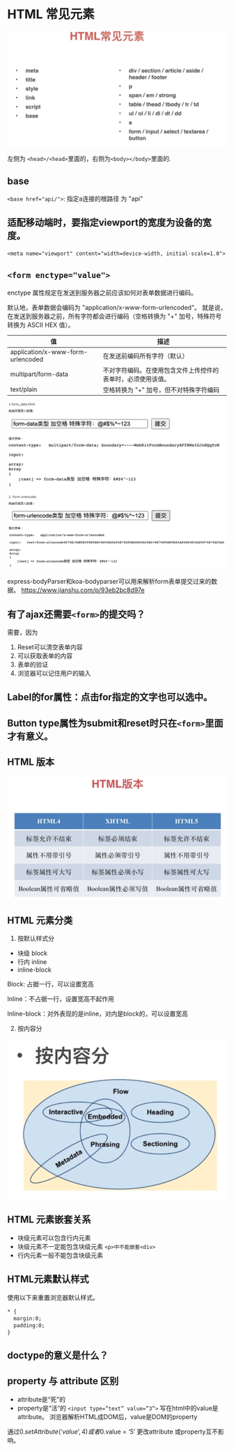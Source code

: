 # HTML 常见元素
![](./Images/html1.png)

左侧为 `<head>/<head>`里面的，右侧为`<body></body>`里面的.

## base
`<base href="api/">`: 指定a连接的根路径 为 "api"

## 适配移动端时，要指定viewport的宽度为设备的宽度。
`<meta name="viewport" content="width=device-width, initial-scale=1.0">`

## `<form enctype="value">`
enctype 属性规定在发送到服务器之前应该如何对表单数据进行编码。

默认地，表单数据会编码为 "application/x-www-form-urlencoded"。
就是说，在发送到服务器之前，所有字符都会进行编码（空格转换为 "+" 加号，特殊符号转换为 ASCII HEX 值）。

|值|描述|
|---|---|
| application/x-www-form-urlencoded | 在发送前编码所有字符（默认）|
| multipart/form-data | 不对字符编码。在使用包含文件上传控件的表单时，必须使用该值。|
| text/plain | 空格转换为 "+" 加号，但不对特殊字符编码 |
![](./Images/form.png)

express-bodyParser和koa-bodyparser可以用来解析form表单提交过来的数据。
https://www.jianshu.com/p/93eb2bc8d97e

## 有了ajax还需要`<form>`的提交吗？
需要，因为
1. Reset可以清空表单内容
2. 可以获取表单的内容
3. 表单的验证
4. 浏览器可以记住用户的输入

## Label的for属性：点击for指定的文字也可以选中。
## Button type属性为submit和reset时只在`<form>`里面才有意义。

## HTML 版本
![](./Images/html-version.png)

## HTML 元素分类
1. 按默认样式分
- 块级 block
- 行内 inline
- inline-block
  
Block: 占据一行，可以设置宽高

Inline：不占据一行，设置宽高不起作用

Inline-block：对外表现的是inline，对内是block的，可以设置宽高

2. 按内容分
   
  ![](./Images/html-category.png)

## HTML 元素嵌套关系
- 块级元素可以包含行内元素
- 块级元素不一定能包含块级元素
  `<p>中不能嵌套<div>`
- 行内元素一般不能包含块级元素 

## HTML元素默认样式
使用以下来重置浏览器默认样式。
```
* {
  margin:0;
  padding:0;
}
```

## doctype的意义是什么？

## property 与 attribute 区别
- attribute是“死”的
- property是“活”的
`<input type=”text” value=”3”>`
写在html中的value是attribute。
浏览器解析HTML成DOM后，value是DOM的property

通过$0.setAttribute(‘value’,4) 或者$0.value = ‘5’ 更改attribute 或property互不影响。